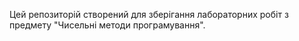 Цей репозиторій створений для зберігання лабораторних робіт з предмету "Чисельні методи програмування".
